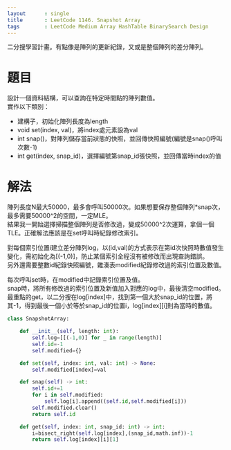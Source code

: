 ```yaml
--- 
layout      : single
title       : LeetCode 1146. Snapshot Array
tags        : LeetCode Medium Array HashTable BinarySearch Design
---
```

二分搜學習計畫。有點像是陣列的更新紀錄，又或是整個陣列的差分陣列。

# 題目
設計一個資料結構，可以查詢在特定時間點的陣列數值。  
實作以下類別：  
- 建構子，初始化陣列長度為length  
- void set(index, val)，將index處元素設為val  
- int snap()，對陣列儲存當前狀態的快照，並回傳快照編號(編號是snap()呼叫次數-1)  
- int get(index, snap_id)，選擇編號第snap_id張快照，並回傳當時index的值  

# 解法
陣列長度N最大50000，最多會呼叫50000次。如果想要保存整個陣列*snap次，最多需要50000^2的空間，一定MLE。  
結果我一開始選擇掃描整個陣列是否修改過，變成50000^2次運算，拿個一個TLE。正確解法應該是在set呼叫時紀錄修改索引。  

對每個索引位置i建立差分陣列log，以(id,val)的方式表示在第id次快照時數值發生變化，需初始化為[(-1,0)]，防止某個索引全程沒有被修改而出現查詢錯誤。  
另外還需要整數id紀錄快照編號，雜湊表modified紀錄修改過的索引位置及數值。  

每次呼叫set時，在modified中記錄索引位置及值。  
snap時，將所有修改過的索引位置及新值加入對應的log中，最後清空modified。  
最重點的get，以二分搜在log[index]中，找到第一個大於snap_id的位置，將其-1，得到最後一個小於等於snap_id的位置i，log[index][i]則為當時的數值。

```python
class SnapshotArray:

    def __init__(self, length: int):
        self.log=[[(-1,0)] for _ in range(length)]
        self.id=-1
        self.modified={}

    def set(self, index: int, val: int) -> None:
        self.modified[index]=val

    def snap(self) -> int:
        self.id+=1
        for i in self.modified:        
            self.log[i].append((self.id,self.modified[i]))
        self.modified.clear()
        return self.id

    def get(self, index: int, snap_id: int) -> int:
        i=bisect_right(self.log[index],(snap_id,math.inf))-1
        return self.log[index][i][1]

```
